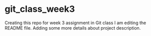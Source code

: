 
# git_class_week3
Creating this repo for week 3 assignment in Git class
I am editing the README file. Adding some more details about project description.
